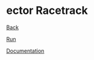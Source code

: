# ector Racetrack

[Back](https://alexduggan1.github.io/SeniorProject/)

[Run](https://alexduggan1.github.io/SeniorProject/VectorRacetrack/build/web)

[Documentation](https://alexduggan1.github.io/SeniorProject/VolumesOfRevolution/docs/)